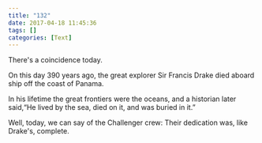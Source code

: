 ```yaml
---
title: "132"
date: 2017-04-18 11:45:36
tags: []
categories: [Text]
---
```


<p>There's a coincidence today.</p> 
<p>On this day 390 years ago, the great explorer Sir Francis Drake died aboard ship off the coast of Panama.&nbsp;</p> 
<p>In his lifetime the great frontiers were the oceans, and a historian later said,“He lived by the sea, died on it, and was buried in it.”&nbsp;</p> 
<p>Well, today, we can say of the Challenger crew: Their dedication was, like Drake's, complete.</p> 
<p><br /></p>
